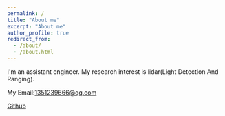 ```yaml
---
permalink: /
title: "About me"
excerpt: "About me"
author_profile: true
redirect_from: 
  - /about/
  - /about.html
---
```


I'm an assistant engineer. My research interest is lidar(Light Detection And Ranging).

My Email:1351239666@qq.com

[Github](https://github.com/YangQin98) 

